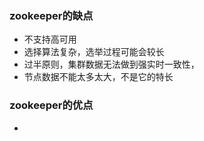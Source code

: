 ### zookeeper的缺点
* 不支持高可用
* 选择算法复杂，选举过程可能会较长
* 过半原则，集群数据无法做到强实时一致性，
* 节点数据不能太多太大，不是它的特长
### zookeeper的优点
* 
